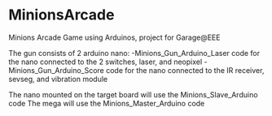 # MinionsArcade
Minions Arcade Game using Arduinos, project for Garage@EEE

The gun consists of 2 arduino nano:
  -Minions_Gun_Arduino_Laser code for the nano connected to the 2 switches, laser, and neopixel
  -Minions_Gun_Arduino_Score code for the nano connected to the IR receiver, sevseg, and vibration module

The nano mounted on the target board will use the Minions_Slave_Arduino code
The mega will use the Minions_Master_Arduino code
